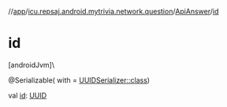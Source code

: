 //[app](../../../index.md)/[icu.repsaj.android.mytrivia.network.question](../index.md)/[ApiAnswer](index.md)/[id](id.md)

# id

[androidJvm]\

@Serializable(
with = [UUIDSerializer::class](../../icu.repsaj.android.mytrivia.network/-u-u-i-d-serializer/index.md))

val [id](id.md): [UUID](https://developer.android.com/reference/kotlin/java/util/UUID.html)
